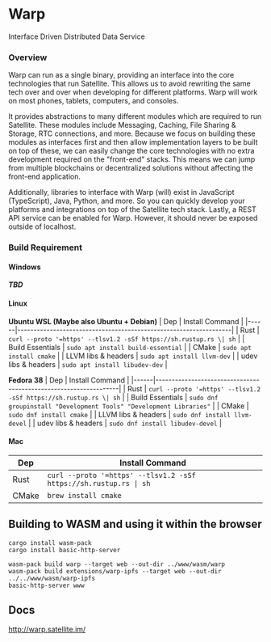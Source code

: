 # Warp

Interface Driven Distributed Data Service

### Overview

Warp can run as a single binary, providing an interface into the core technologies that run
Satellite. This allows us to avoid rewriting the same tech over and over when developing for
different platforms. Warp will work on most phones, tablets, computers, and consoles.

It provides abstractions to many different modules which are required to run Satellite. These
modules include Messaging, Caching, File Sharing & Storage, RTC connections, and more. Because we
focus on building these modules as interfaces first and then allow implementation layers to be built
on top of these, we can easily change the core technologies with no extra development required on
the "front-end" stacks. This means we can jump from multiple blockchains or decentralized solutions
without affecting the front-end application.

Additionally, libraries to interface with Warp (will) exist in JavaScript (TypeScript), Java,
Python, and more. So you can quickly develop your platforms and integrations on top of the Satellite
tech stack. Lastly, a REST API service can be enabled for Warp. However, it should never be exposed
outside of localhost.

### Build Requirement

#### Windows

***TBD***

#### Linux

**Ubuntu WSL (Maybe also Ubuntu + Debian)**
| Dep  | Install Command                                                  |
|------|------------------------------------------------------------------|
| Rust | `curl --proto '=https' --tlsv1.2 -sSf https://sh.rustup.rs \| sh` |
| Build Essentials | `sudo apt install build-essential` |
| CMake | `sudo apt install cmake` |
| LLVM libs & headers | `sudo apt install llvm-dev` |
| udev libs & headers | `sudo apt install libudev-dev` |

**Fedora 38**
| Dep  | Install Command                                                  |
|------|------------------------------------------------------------------|
| Rust | `curl --proto '=https' --tlsv1.2 -sSf https://sh.rustup.rs \| sh` |
| Build Essentials | `sudo dnf groupinstall "Development Tools" "Development Libraries"` |
| CMake | `sudo dnf install cmake` |
| LLVM libs & headers | `sudo dnf install llvm-devel` |
| udev libs & headers | `sudo dnf install libudev-devel` |

#### Mac

| Dep  | Install Command                                                  |
|------|------------------------------------------------------------------|
| Rust | `curl --proto '=https' --tlsv1.2 -sSf https://sh.rustup.rs \| sh` |
| CMake | `brew install cmake` |

## Building to WASM and using it within the browser

```
cargo install wasm-pack
cargo install basic-http-server

wasm-pack build warp --target web --out-dir ../www/wasm/warp
wasm-pack build extensions/warp-ipfs --target web --out-dir ../../www/wasm/warp-ipfs
basic-http-server www
```

## Docs

http://warp.satellite.im/
